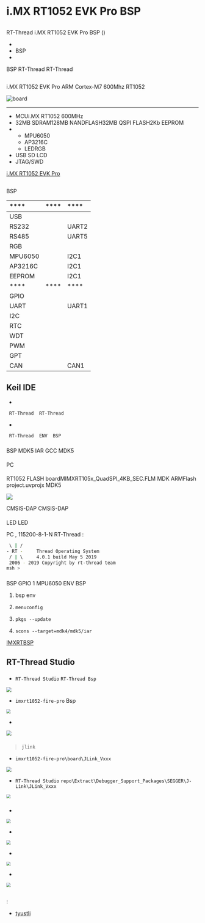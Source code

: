 # i.MX RT1052  EVK Pro  BSP 

## 

 RT-Thread  i.MX RT1052 EVK Pro  BSP () 



- 
- BSP 
- 

 BSP RT-Thread  RT-Thread 

## 

i.MX RT1052 EVK Pro  ARM Cortex-M7  600Mhz RT1052 



![board](figures/board.png)

****

- MCUi.MX RT1052 600MHz
- 32MB SDRAM128MB NANDFLASH32MB QSPI FLASH2Kb EEPROM
- 
  - MPU6050
  - AP3216C
  - LEDRGB 
- USB SD LCD 
-  JTAG/SWD

 [i.MX RT1052 EVK Pro ](https://fire-stm32.taobao.com/index.htm)

## 

 BSP 

| ****      | **** | ****                              |
| :----------------- | :----------: | :------------------------------------- |
| USB         |          |                                       |
| RS232         |              |  UART2|
| RS485             |          |  UART5                             |
| RGB                |          |                           |
| MPU6050 |          |    I2C1               |
| AP3216C              |      |         I2C1                              |
| EEPROM               |      |             I2C1                          |
| ****      | **** | ****                              |
| GPIO              |          |  |
| UART              |          |      UART1                       |
| I2C               |          |                              |
| RTC               |          |  |
| WDT               |          |                                       |
| PWM               |      |                              |
| GPT               |      |                              |
| CAN               |      |        CAN1                      |

## Keil IDE 



- 

     RT-Thread  RT-Thread  

- 

     RT-Thread  ENV  BSP 


### 

 BSP  MDK5  IAR  GCC  MDK5 

#### 

 PC

#### 

 RT1052  FLASH boardMIMXRT105x_QuadSPI_4KB_SEC.FLM  MDK ARMFlash project.uvprojx  MDK5 

![](figures/flash.png)

 CMSIS-DAP  CMSIS-DAP 

#### 

 LED  LED 

 PC , 115200-8-1-N RT-Thread :

```bash
 \ | /
- RT -     Thread Operating System
 / | \     4.0.1 build May 5 2019
 2006 - 2019 Copyright by rt-thread team
msh >
```
### 

 BSP  GPIO   1  MPU6050  ENV  BSP 

1.  bsp  env 

2.  `menuconfig` 

3.  `pkgs --update` 

4.  `scons --target=mdk4/mdk5/iar` 

 [IMXRTBSP](../docs/IMXRTBSP.md)

## RT-Thread Studio 

### 

*  `RT-Thread Studio`  `RT-Thread Bsp` 

<img src="figures/1.png" style="zoom:80%;" />

*  `imxrt1052-fire-pro` Bsp

<img src="figures/2.png" style="zoom: 67%;" />

* 

<img src="figures/3.png" style="zoom:80%;" />

### 

>  `jlink` 

*  `imxrt1052-fire-pro\board\JLink_Vxxx` 

<img src="figures/4.png" style="zoom:80%;" />

*  `RT-Thread Studio`  `repo\Extract\Debugger_Support_Packages\SEGGER\J-Link\JLink_Vxxx` 

<img src="figures/5.png" style="zoom: 67%;" />

### 

* 

<img src="figures/6.png" style="zoom: 67%;" />

* 

<img src="figures/7.png" style="zoom: 67%;" />

* 

<img src="figures/8.png" style="zoom: 67%;" />

* 

<img src="figures/9.png" style="zoom: 67%;" />

## 



## 

:

- [tyustli](https://github.com/tyustli)